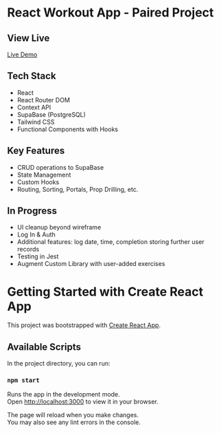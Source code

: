 # React Workout App - Paired Project

## View Live
[Live Demo](https://workout-natedaug.vercel.app/myWorkout)

## Tech Stack
- React
- React Router DOM
- Context API
- SupaBase (PostgreSQL)
- Tailwind CSS
- Functional Components with Hooks

## Key Features
- CRUD operations to SupaBase
- State Management
- Custom Hooks
- Routing, Sorting, Portals, Prop Drilling, etc.

## In Progress
- UI cleanup beyond wireframe
- Log In & Auth
- Additional features: log date, time, completion storing further user records
- Testing in Jest
- Augment Custom Library with user-added exercises



# Getting Started with Create React App

This project was bootstrapped with [Create React App](https://github.com/facebook/create-react-app).

## Available Scripts

In the project directory, you can run:

### `npm start`

Runs the app in the development mode.\
Open [http://localhost:3000](http://localhost:3000) to view it in your browser.

The page will reload when you make changes.\
You may also see any lint errors in the console.
